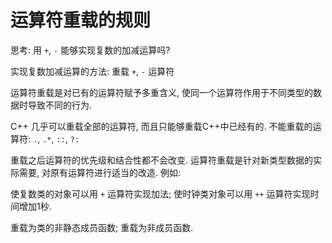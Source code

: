 # 运算符重载的规则

思考: 用 `+`, `-` 能够实现复数的加减运算吗?

实现复数加减运算的方法: 重载 `+`, `-` 运算符

运算符重载是对已有的运算符赋予多重含义, 使同一个运算符作用于不同类型的数据时导致不同的行为.

C++ 几乎可以重载全部的运算符, 而且只能够重载C++中已经有的.
不能重载的运算符: `.`, `.*`, `::`, `?:`

重载之后运算符的优先级和结合性都不会改变.
运算符重载是针对新类型数据的实际需要, 对原有运算符进行适当的改造. 例如:

使复数类的对象可以用 `+` 运算符实现加法;
使时钟类对象可以用 `++` 运算符实现时间增加1秒.

重载为类的非静态成员函数;
重载为非成员函数.
